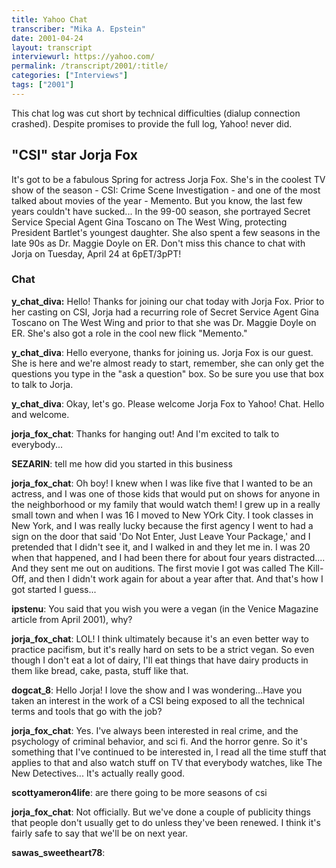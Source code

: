 ```yaml
---
title: Yahoo Chat
transcriber: "Mika A. Epstein"
date: 2001-04-24
layout: transcript
interviewurl: https://yahoo.com/
permalink: /transcript/2001/:title/
categories: ["Interviews"]
tags: ["2001"]
---
```

This chat log was cut short by technical difficulties (dialup connection crashed). Despite promises to provide the full log, Yahoo! never did.

## "CSI" star Jorja Fox

It's got to be a fabulous Spring for actress Jorja Fox. She's in the coolest TV show of the season - CSI: Crime Scene Investigation - and one of the most talked about movies of the year - Memento. But you know, the last few years couldn't have sucked... In the 99-00 season, she portrayed Secret Service Special Agent Gina Toscano on The West Wing, protecting President Bartlet's youngest daughter. She also spent a few seasons in the late 90s as Dr. Maggie Doyle on ER. Don't miss this chance to chat with Jorja on Tuesday, April 24 at 6pET/3pPT!

### Chat

**y_chat_diva:** Hello! Thanks for joining our chat today with Jorja Fox. Prior to her casting on CSI, Jorja had a recurring role of Secret Service Agent Gina Toscano on The West Wing and prior to that she was Dr. Maggie Doyle on ER. She's also got a role in the cool new flick "Memento."

**y_chat_diva**: Hello everyone, thanks for joining us. Jorja Fox is our guest. She is here and we're almost ready to start, remember, she can only get the questions you type in the "ask a question" box. So be sure you use that box to talk to Jorja.

**y_chat_diva**: Okay, let's go. Please welcome Jorja Fox to Yahoo! Chat. Hello and welcome.

**jorja_fox_chat**: Thanks for hanging out! And I'm excited to talk to everybody...

**SEZARIN**: tell me how did you started in this business

**jorja_fox_chat**: Oh boy! I knew when I was like five that I wanted to be an actress, and I was one of those kids that would put on shows for anyone in the neighborhood or my family that would watch them! I grew up in a really small town and when I was 16 I moved to New YOrk City. I took classes in New York, and I was really lucky because the first agency I went to had a sign on the door that said 'Do Not Enter, Just Leave Your Package,' and I pretended that I didn't see it, and I walked in and they let me in. I was 20 when that happened, and I had been there for about four years distracted.... And they sent me out on auditions. The first movie I got was called The Kill-Off, and then I didn't work again for about a year after that. And that's how I got started I guess...

**ipstenu**: You said that you wish you were a vegan (in the Venice Magazine article from April 2001), why?

**jorja_fox_chat**: LOL! I think ultimately because it's an even better way to practice pacifism, but it's really hard on sets to be a strict vegan. So even though I don't eat a lot of dairy, I'll eat things that have dairy products in them like bread, cake, pasta, stuff like that.

**dogcat_8**: Hello Jorja! I love the show and I was wondering...Have you taken an interest in the work of a CSI being exposed to all the technical terms and tools that go with the job?

**jorja_fox_chat**: Yes. I've always been interested in real crime, and the psychology of criminal behavior, and sci fi. And the horror genre. So it's something that I've continued to be interested in, I read all the time stuff that applies to that and also watch stuff on TV that everybody watches, like The New Detectives... It's actually really good.

**scottyameron4life**: are there going to be more seasons of csi

**jorja_fox_chat**: Not officially. But we've done a couple of publicity things that people don't usually get to do unless they've been renewed. I think it's fairly safe to say that we'll be on next year.

**sawas_sweetheart78**:
